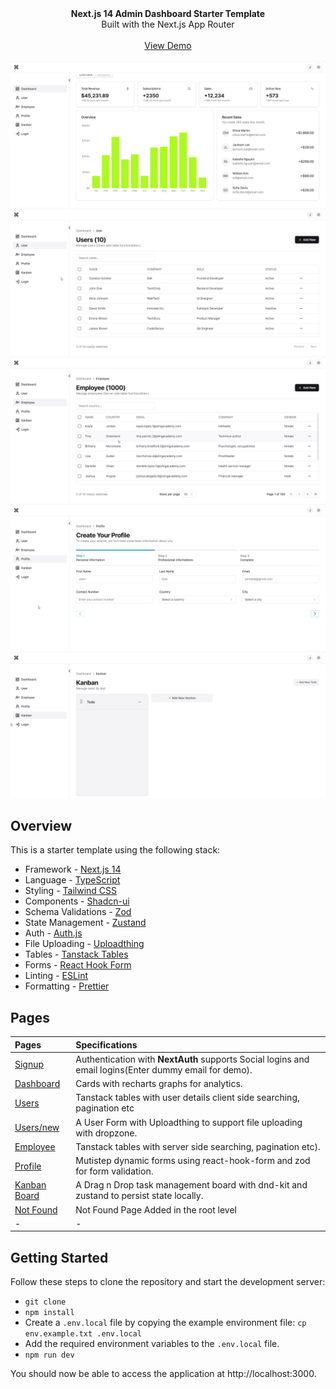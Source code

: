 <picture>
  <source media="(prefers-color-scheme: dark)" srcset="https://user-images.githubusercontent.com/9113740/201498864-2a900c64-d88f-4ed4-b5cf-770bcb57e1f5.png">
  <source media="(prefers-color-scheme: light)" srcset="https://user-images.githubusercontent.com/9113740/201498152-b171abb8-9225-487a-821c-6ff49ee48579.png">
</picture>

<div align="center"><strong>Next.js 14 Admin Dashboard Starter Template</strong></div>
<div align="center">Built with the Next.js App Router</div>
<br />
<div align="center">
<a href="https://nextjs-five-nu-83.vercel.app/">View Demo</a>
<span>
</div>
<br />
<div align="center">
    <img src="public/dashboard.jpg" alt="next-js" />
    <br />
    <img src="public/user.jpg" alt="next-js" />
    <br />
    <img src="public/employee.jpg" alt="next-js" />
    <br />
    <img src="public/profile.jpg" alt="next-js" />
    <br />
    <img src="public/board.jpg" alt="next-js" />
</div>

## Overview

This is a starter template using the following stack:

- Framework - [Next.js 14](https://nextjs.org/13)
- Language - [TypeScript](https://www.typescriptlang.org)
- Styling - [Tailwind CSS](https://tailwindcss.com)
- Components - [Shadcn-ui](https://ui.shadcn.com)
- Schema Validations - [Zod](https://zod.dev)
- State Management - [Zustand](https://zustand-demo.pmnd.rs)
- Auth - [Auth.js](https://authjs.dev/)
- File Uploading - [Uploadthing](https://uploadthing.com)
- Tables - [Tanstack Tables](https://ui.shadcn.com/docs/components/data-table)
- Forms - [React Hook Form](https://ui.shadcn.com/docs/components/form)
- Linting - [ESLint](https://eslint.org)
- Formatting - [Prettier](https://prettier.io)

## Pages

| Pages                                                                             | Specifications                                                                                        |
| :-------------------------------------------------------------------------------- | :---------------------------------------------------------------------------------------------------- |
| [Signup](https://nextjs-five-nu-83.vercel.app/)                       | Authentication with **NextAuth** supports Social logins and email logins(Enter dummy email for demo). |
| [Dashboard](https://nextjs-five-nu-83.vercel.app/dashboard)           | Cards with recharts graphs for analytics.                                                             |
| [Users](https://nextjs-five-nu-83.vercel.app/dashboard/user)          | Tanstack tables with user details client side searching, pagination etc                               |
| [Users/new](https://nextjs-five-nu-83.vercel.app/dashboard/user/new)  | A User Form with Uploadthing to support file uploading with dropzone.                                 |
| [Employee](https://nextjs-five-nu-83.vercel.app/dashboard/employee)   | Tanstack tables with server side searching, pagination etc).                                          |
| [Profile](https://nextjs-five-nu-83.vercel.app/dashboard/profile)     | Mutistep dynamic forms using react-hook-form and zod for form validation.                             |
| [Kanban Board](https://nextjs-five-nu-83.vercel.app/dashboard/kanban) | A Drag n Drop task management board with dnd-kit and zustand to persist state locally.                |
| [Not Found](https://nextjs-five-nu-83.vercel.app/dashboard/notfound)  | Not Found Page Added in the root level                                                                |
| -                                                                                 | -                                                                                                     |

## Getting Started

Follow these steps to clone the repository and start the development server:

- `git clone`
- `npm install`
- Create a `.env.local` file by copying the example environment file:
  `cp env.example.txt .env.local`
- Add the required environment variables to the `.env.local` file.
- `npm run dev`

You should now be able to access the application at http://localhost:3000.
